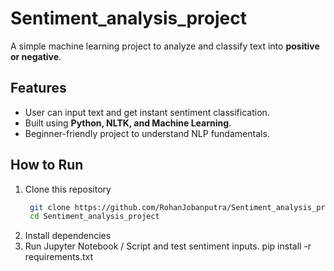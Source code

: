# Sentiment_analysis_project

A simple machine learning project to analyze and classify text into **positive or negative**.  

## Features  
- User can input text and get instant sentiment classification.  
- Built using **Python, NLTK, and Machine Learning**.  
- Beginner-friendly project to understand NLP fundamentals.  

## How to Run  
1. Clone this repository  
   ```bash
    git clone https://github.com/RohanJobanputra/Sentiment_analysis_project.git
    cd Sentiment_analysis_project

2. Install dependencies
3. Run Jupyter Notebook / Script and test sentiment inputs.
pip install -r requirements.txt
